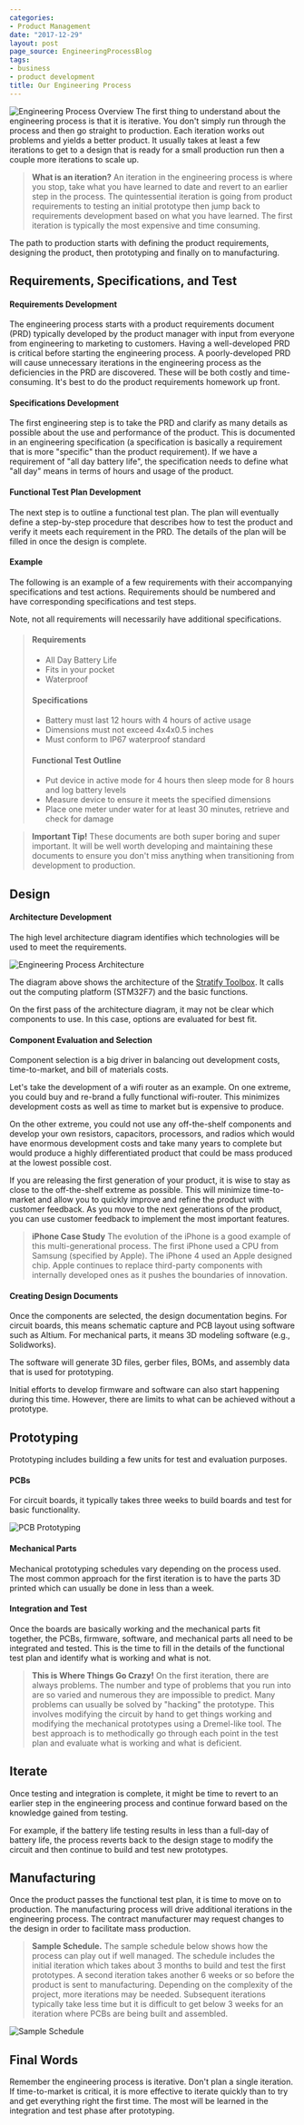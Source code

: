 ```yaml
---
categories:
- Product Management
date: "2017-12-29"
layout: post
page_source: EngineeringProcessBlog
tags:
- business
- product development
title: Our Engineering Process
---
```


![Engineering Process Overview](/images/engineering-process.svg)
The first thing to understand about the engineering process is that it is iterative. You don't simply run through the process and then go straight to production. Each iteration works out problems and yields a better product. It usually takes at least a few iterations to get to a design that is ready for a small production run then a couple more iterations to scale up.

> **What is an iteration?** An iteration in the engineering process is where you stop, take what you have learned to date and revert to an earlier step in the process. The quintessential iteration is going from product requirements to testing an initial prototype then jump back to requirements development based on what you have learned. The first iteration is typically the most expensive and time consuming.

The path to production starts with defining the product requirements, designing the product, then prototyping and finally on to manufacturing.

## Requirements, Specifications, and Test

#### Requirements Development

The engineering process starts with a product requirements document (PRD) typically developed by the product manager with input from everyone from engineering to marketing to customers. Having a well-developed PRD is critical before starting the engineering process. A poorly-developed PRD will cause unnecessary iterations in the engineering process as the deficiencies in the PRD are discovered. These will be both costly and time-consuming. It's best to do the product requirements homework up front.

#### Specifications Development

The first engineering step is to take the PRD and clarify as many details as possible about the use and performance of the product. This is documented in an engineering specification (a specification is basically a requirement that is more "specific" than the product requirement). If we have a requirement of "all day battery life", the specification needs to define what "all day" means in terms of hours and usage of the product.

#### Functional Test Plan Development

The next step is to outline a functional test plan. The plan will eventually define a step-by-step procedure that describes how to test the product and verify it meets each requirement in the PRD. The details of the plan will be filled in once the design is complete.

#### Example

The following is an example of a few requirements with their accompanying specifications and test actions. Requirements should be numbered and have corresponding specifications and test steps.

Note, not all requirements will necessarily have additional specifications.


> #### Requirements
> 
>  - All Day Battery Life
>  - Fits in your pocket
>  - Waterproof
> 
> #### Specifications
> 
>  - Battery must last 12 hours with 4 hours of active usage
>  - Dimensions must not exceed 4x4x0.5 inches
>  - Must conform to IP67 waterproof standard
> 
> #### Functional Test Outline
> 
>  - Put device in active mode for 4 hours then sleep mode for 8 hours and log battery levels
>  - Measure device to ensure it meets the specified dimensions
>  - Place one meter under water for at least 30 minutes, retrieve and check for damage
    

> **Important Tip!** These documents are both super boring and super important. It will be well worth developing and maintaining these documents to ensure you don't miss anything when transitioning from development to production.

## Design

#### Architecture Development

The high level architecture diagram identifies which technologies will be used to meet the requirements.

![Engineering Process Architecture](/images/engineering-process-architecture.svg)

The diagram above shows the architecture of the [Stratify Toolbox](https://stratifylabs.co/Stratify-Toolbox). It calls out the computing platform (STM32F7) and the basic functions.

On the first pass of the architecture diagram, it may not be clear which components to use. In this case, options are evaluated for best fit.  

#### Component Evaluation and Selection

Component selection is a big driver in balancing out development costs, time-to-market, and bill of materials costs.

Let's take the development of a wifi router as an example. On one extreme, you could buy and re-brand a fully functional wifi-router. This minimizes development costs as well as time to market but is expensive to produce.

On the other extreme, you could not use any off-the-shelf components and develop your own resistors, capacitors, processors, and radios which would have enormous development costs and take many years to complete but would produce a highly differentiated product that could be mass produced at the lowest possible cost.

If you are releasing the first generation of your product, it is wise to stay as close to the off-the-shelf extreme as possible. This will minimize time-to-market and allow you to quickly improve and refine the product with customer feedback. As you move to the next generations of the product, you can use customer feedback to implement the most important features.

> **iPhone Case Study** The evolution of the iPhone is a good example of this multi-generational process. The first iPhone used a CPU from Samsung (specified by Apple). The iPhone 4 used an Apple designed chip. Apple continues to replace third-party components with internally developed ones as it pushes the boundaries of innovation.

#### Creating Design Documents

Once the components are selected, the design documentation begins. For circuit boards, this means schematic capture and PCB layout using software such as Altium. For mechanical parts, it means 3D modeling software (e.g., Solidworks).

The software will generate 3D files, gerber files, BOMs, and assembly data that is used for prototyping.

Initial efforts to develop firmware and software can also start happening during this time. However, there are limits to what can be achieved without a prototype.

## Prototyping

Prototyping includes building a few units for test and evaluation purposes.

#### PCBs

For circuit boards, it typically takes three weeks to build boards and test for basic functionality.

![PCB Prototyping](/images/engineering-process-pcb-prototyping.svg)

#### Mechanical Parts

Mechanical prototyping schedules vary depending on the process used. The most common approach for the first iteration is to have the parts 3D printed which can usually be done in less than a week.

#### Integration and Test

Once the boards are basically working and the mechanical parts fit together, the PCBs, firmware, software, and mechanical parts all need to be integrated and tested. This is the time to fill in the details of the functional test plan and identify what is working and what is not.

> **This is Where Things Go Crazy!** 
On the first iteration, there are always problems. The number and type of problems that you run into are so varied and numerous they are impossible to predict. Many problems can usually be solved by "hacking" the prototype. This involves modifying the circuit by hand to get things working and modifying the mechanical prototypes using a Dremel-like tool. The best approach is to methodically go through each point in the test plan and evaluate what is working and what is deficient.

## Iterate

Once testing and integration is complete, it might be time to revert to an earlier step in the engineering process and continue forward based on the knowledge gained from testing.

For example, if the battery life testing results in less than a full-day of battery life, the process reverts back to the design stage to modify the circuit and then continue to build and test new prototypes.

## Manufacturing

Once the product passes the functional test plan, it is time to move on to production. The manufacturing process will drive additional iterations in the engineering process. The contract manufacturer may request changes to the design in order to facilitate mass production.


> **Sample Schedule.** 
The sample schedule below shows how the process can play out if well managed. The schedule includes the initial iteration which takes about 3 months to build and test the first prototypes. A second iteration takes another 6 weeks or so before the product is sent to manufacturing. Depending on the complexity of the project, more iterations may be needed. Subsequent iterations typically take less time but it is difficult to get below 3 weeks for an iteration where PCBs are being built and assembled.

![Sample Schedule](/images/engineering-process-sample-schedule.png)

## Final Words

Remember the engineering process is iterative. Don't plan a single iteration. If time-to-market is critical, it is more effective to iterate quickly than to try and get everything right the first time. The most will be learned in the integration and test phase after prototyping.
